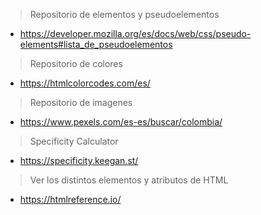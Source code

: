 > Repositorio de elementos y pseudoelementos
* https://developer.mozilla.org/es/docs/web/css/pseudo-elements#lista_de_pseudoelementos

> Repositorio de colores
* https://htmlcolorcodes.com/es/


> Repositorio de imagenes 
* https://www.pexels.com/es-es/buscar/colombia/

> Specificity Calculator
* https://specificity.keegan.st/

>Ver los distintos elementos y atributos de HTML
* https://htmlreference.io/
